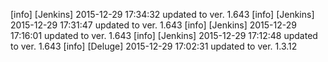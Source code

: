 [info] [Jenkins] 2015-12-29 17:34:32 updated to ver. 1.643
[info] [Jenkins] 2015-12-29 17:31:47 updated to ver. 1.643
[info] [Jenkins] 2015-12-29 17:16:01 updated to ver. 1.643
[info] [Jenkins] 2015-12-29 17:12:48 updated to ver. 1.643
[info] [Deluge] 2015-12-29 17:02:31 updated to ver. 1.3.12
